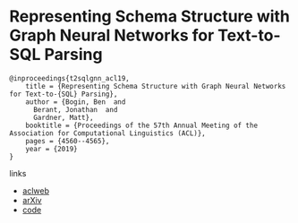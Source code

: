 # Representing Schema Structure with Graph Neural Networks for Text-to-SQL Parsing

```
@inproceedings{t2sqlgnn_acl19,
    title = {Representing Schema Structure with Graph Neural Networks for Text-to-{SQL} Parsing},
    author = {Bogin, Ben  and
      Berant, Jonathan  and
      Gardner, Matt},
    booktitle = {Proceedings of the 57th Annual Meeting of the Association for Computational Linguistics (ACL)},
    pages = {4560--4565},
    year = {2019}
}
```

links
- [aclweb](https://aclweb.org/anthology/papers/P/P19/P19-1448/)
- [arXiv](https://arxiv.org/abs/1905.06241)
- [code](https://github.com/benbogin/spider-schema-gnn)
